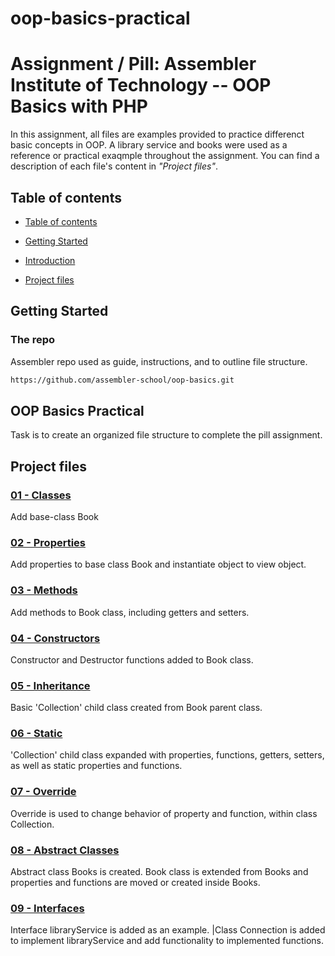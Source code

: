 ﻿# oop-basics-practical


# Assignment / Pill: Assembler Institute of Technology -- OOP Basics with PHP <!-- omit in toc -->

In this assignment, all files are examples provided to practice differenct basic concepts in OOP. A library service and books were used as a reference or practical exaqmple throughout the assignment. You can find a description of each file's content in _"Project files"_.

## Table of contents

- [Table of contents](#table-of-contents)
- [Getting Started](#Getting-Started)
- [Introduction](#OOP-Basics-Practical)

- [Project files](#project-files)

## Getting Started

### The repo <!-- omit in toc -->

Assembler repo used as guide, instructions, and to outline file structure.

```bash
https://github.com/assembler-school/oop-basics.git
```


## OOP Basics Practical

Task is to create an organized file structure to complete the pill assignment.

## Project files

### [01 - Classes](./01-base-class.php) <!-- omit in toc -->

Add base-class Book

### [02 - Properties](02-properties.php) <!-- omit in toc -->

Add properties to base class Book and instantiate object to view object.

### [03 - Methods](03-methods.php) <!-- omit in toc -->

Add methods to Book class, including getters and setters.

### [04 - Constructors](04-constructors.php) <!-- omit in toc -->

Constructor and Destructor functions added to Book class.

### [05 - Inheritance](05-inheritance.php) <!-- omit in toc -->

Basic 'Collection' child class created from Book parent class.

### [06 - Static](06-static.php) <!-- omit in toc -->

'Collection' child class expanded with properties, functions, getters, setters, as well as static properties and functions.

### [07 - Override](07-override.php) <!-- omit in toc -->

Override is used to change behavior of property and function, within class Collection.

### [08 - Abstract Classes](08-abstract-class.php) <!-- omit in toc -->

Abstract class Books is created. Book class is extended from Books and properties and functions are moved or created inside Books.

### [09 - Interfaces](09-interface.php) <!-- omit in toc -->

Interface libraryService is added as an example. |Class Connection is added to implement libraryService and add functionality to implemented functions.
